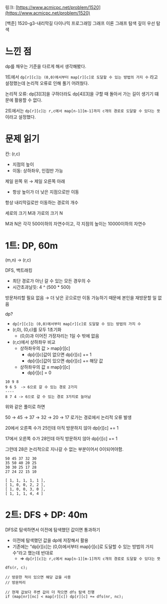 링크: [https://www.acmicpc.net/problem/1520](https://www.acmicpc.net/problem/1520)

[백준] 1520-g3-내리막길 다이나믹 프로그래밍 그래프 이론 그래프 탐색 깊이 우선 탐색

# 느낀 점

dp를 채우는 기준을 다르게 해서 생각해봤다.

1트에서 `dp[r][c]는 (0,0)에서부터 map[r][c]로 도달할 수 있는 방법의 가지 수` 라고 설정했는데 논리적 오류로 인해 풀기 어려웠다.

논리적 오류: dp[3][3]을 구하더라도 dp[4][3]을 구할 때 돌아서 가는 길이 생기기 떄문에 활용할 수 없다.

2트에서는 `dp[r][c]는 r,c에서 map[n-1][m-1]까지 c개의 경로로 도달할 수 있다는 뜻`이라고 설정했다.

# 문제 읽기

칸: (r,c)

- 지점의 높이
- 이동: 상하좌우, 인접만 가능

제일 왼쪽 위 → 제일 오른쪽 아래

- 항상 높이가 더 낮은 지점으로만 이동

항상 내리막길로만 이동하는 경로의 개수

세로의 크기 M과 가로의 크기 N

M과 N은 각각 500이하의 자연수이고, 각 지점의 높이는 10000이하의 자연수

# 1트: DP, 60m

(m,n) → (r,c)

DFS, 백트래킹

- 최단 경로가 아닌 갈 수 있는 모든 경우의 수
- 시간초과날듯: 4 ^ (500 \* 500)

방문처리할 필요 없음 → 더 낮은 곳으로만 이동 가능하기 때문에 본인을 재방문할 일 없음

dp?

- `dp[r][c]는 (0,0)에서부터 map[r][c]로 도달할 수 있는 방법의 가지 수`
- (r,0), (0,c)를 모두 1초기화
  - (0,0)과 이어진 가장자리는 1일 수 밖에 없음
- (r,c)에서 상하좌우 비교
  - 상하좌우의 값 > map[r][c]
    - dp[r][c]값이 없으면 dp[r][c] += 1
    - dp[r][c]값이 있으면 dp[r][c] += 해당 값
  - 상하좌우의 값 ≤ map[r][c]
    - dp[r][c] = 0

```tsx
10 9 8
9 6 5  -> 6으로 갈 수 있는 경로 2가지
----
8 7 4 -> 6으로 갈 수 있는 경로 3가지로 늘어남
```

위와 같은 풀이로 하면

50 → 45 → 37 → 32 → 20 → 17 로가는 경로에서 논리적 오류 발생

20에서 오른쪽 수가 25인데 아직 방문하지 않아 dp[r][c] += 1

17에서 오른쪽 수가 28인데 아직 방문하지 않아 dp[r][c] += 1

그런데 28은 논리적으로 지나갈 수 없는 부분이어서 0이되어야함.

```tsx
50 45 37 32 30
35 50 40 20 25
30 30 25 17 28
27 24 22 15 10

[ 1, 1, 1, 1, 1 ],
[ 1, 0, 0, 2, 2 ],
[ 1, 0, 0, 3, 0 ],
[ 1, 1, 1, 4, 4 ]
```

# 2트: DFS + DP: 40m

DFS로 탐색하면서 이전에 탐색했던 값이면 통과하기

- 이전에 탐색했던 값을 dp에 저장해서 활용
- 기존에는 “dp[r][c]는 (0,0)에서부터 map[r][c]로 도달할 수 있는 방법의 가지 수”라고 했는데 반대로
  - ⇒ `dp[r][c]는 r,c에서 map[n-1][m-1]까지 c개의 경로로 도달할 수 있다는 뜻`

```tsx
dfs(r, c);

// 방문한 적이 있으면 해당 값을 사용
// 방문처리

// 현재 값보다 주변 값이 더 작으면 dfs 탐색 진행
if (map[nr][nc] < map[r][c]) dp[r][c] += dfs(nr, nc);
```
